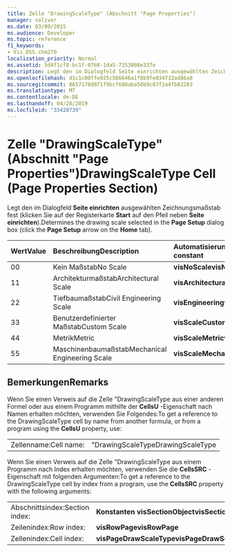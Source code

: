 ```yaml
---
title: Zelle "DrawingScaleType" (Abschnitt "Page Properties")
manager: soliver
ms.date: 03/09/2015
ms.audience: Developer
ms.topic: reference
f1_keywords:
- Vis_DSS.chm270
localization_priority: Normal
ms.assetid: 5d4f1cf8-bc1f-07b8-1da5-7253808e337e
description: Legt den im Dialogfeld Seite einrichten ausgewählten Zeichnungsmaßstab fest (klicken Sie auf der Registerkarte Start auf den Pfeil neben Seite einrichten).
ms.openlocfilehash: d1c1c00ffe025c566646a1f8b9fe034732ad86a8
ms.sourcegitcommit: 8657170d071f9bcf680aba50b9c07f2a4fb82283
ms.translationtype: MT
ms.contentlocale: de-DE
ms.lasthandoff: 04/28/2019
ms.locfileid: "33428739"
---
```

# <a name="drawingscaletype-cell-page-properties-section"></a><span data-ttu-id="209b3-103">Zelle "DrawingScaleType" (Abschnitt "Page Properties")</span><span class="sxs-lookup"><span data-stu-id="209b3-103">DrawingScaleType Cell (Page Properties Section)</span></span>

<span data-ttu-id="209b3-104">Legt den im Dialogfeld **Seite einrichten** ausgewählten Zeichnungsmaßstab fest (klicken Sie auf der Registerkarte **Start** auf den Pfeil neben **Seite einrichten**).</span><span class="sxs-lookup"><span data-stu-id="209b3-104">Determines the drawing scale selected in the **Page Setup** dialog box (click the **Page Setup** arrow on the **Home** tab).</span></span> 
  
|<span data-ttu-id="209b3-105">**Wert**</span><span class="sxs-lookup"><span data-stu-id="209b3-105">**Value**</span></span>|<span data-ttu-id="209b3-106">**Beschreibung**</span><span class="sxs-lookup"><span data-stu-id="209b3-106">**Description**</span></span>|<span data-ttu-id="209b3-107">**Automatisierungskonstante**</span><span class="sxs-lookup"><span data-stu-id="209b3-107">**Automation constant**</span></span>|
|:-----|:-----|:-----|
| <span data-ttu-id="209b3-108">0</span><span class="sxs-lookup"><span data-stu-id="209b3-108">0</span></span>  <br/> | <span data-ttu-id="209b3-109">Kein Maßstab</span><span class="sxs-lookup"><span data-stu-id="209b3-109">No Scale</span></span>  <br/> |<span data-ttu-id="209b3-110">**visNoScale**</span><span class="sxs-lookup"><span data-stu-id="209b3-110">**visNoScale**</span></span> <br/> |
| <span data-ttu-id="209b3-111">1</span><span class="sxs-lookup"><span data-stu-id="209b3-111">1</span></span>  <br/> | <span data-ttu-id="209b3-112">Architekturmaßstab</span><span class="sxs-lookup"><span data-stu-id="209b3-112">Architectural Scale</span></span>  <br/> |<span data-ttu-id="209b3-113">**visArchitectural**</span><span class="sxs-lookup"><span data-stu-id="209b3-113">**visArchitectural**</span></span> <br/> |
| <span data-ttu-id="209b3-114">2</span><span class="sxs-lookup"><span data-stu-id="209b3-114">2</span></span>  <br/> | <span data-ttu-id="209b3-115">Tiefbaumaßstab</span><span class="sxs-lookup"><span data-stu-id="209b3-115">Civil Engineering Scale</span></span>  <br/> |<span data-ttu-id="209b3-116">**visEngineering**</span><span class="sxs-lookup"><span data-stu-id="209b3-116">**visEngineering**</span></span> <br/> |
| <span data-ttu-id="209b3-117">3</span><span class="sxs-lookup"><span data-stu-id="209b3-117">3</span></span>  <br/> | <span data-ttu-id="209b3-118">Benutzerdefinierter Maßstab</span><span class="sxs-lookup"><span data-stu-id="209b3-118">Custom Scale</span></span>  <br/> |<span data-ttu-id="209b3-119">**visScaleCustom**</span><span class="sxs-lookup"><span data-stu-id="209b3-119">**visScaleCustom**</span></span> <br/> |
| <span data-ttu-id="209b3-120">4</span><span class="sxs-lookup"><span data-stu-id="209b3-120">4</span></span>  <br/> | <span data-ttu-id="209b3-121">Metrik</span><span class="sxs-lookup"><span data-stu-id="209b3-121">Metric</span></span>  <br/> |<span data-ttu-id="209b3-122">**visScaleMetric**</span><span class="sxs-lookup"><span data-stu-id="209b3-122">**visScaleMetric**</span></span> <br/> |
| <span data-ttu-id="209b3-123">5</span><span class="sxs-lookup"><span data-stu-id="209b3-123">5</span></span>  <br/> | <span data-ttu-id="209b3-124">Maschinenbaumaßstab</span><span class="sxs-lookup"><span data-stu-id="209b3-124">Mechanical Engineering Scale</span></span>  <br/> |<span data-ttu-id="209b3-125">**visScaleMechanical**</span><span class="sxs-lookup"><span data-stu-id="209b3-125">**visScaleMechanical**</span></span> <br/> |
   
## <a name="remarks"></a><span data-ttu-id="209b3-126">Bemerkungen</span><span class="sxs-lookup"><span data-stu-id="209b3-126">Remarks</span></span>

<span data-ttu-id="209b3-127">Wenn Sie einen Verweis auf die Zelle "DrawingScaleType aus einer anderen Formel oder aus einem Programm mithilfe der **CellsU** -Eigenschaft nach Namen erhalten möchten, verwenden Sie Folgendes:</span><span class="sxs-lookup"><span data-stu-id="209b3-127">To get a reference to the DrawingScaleType cell by name from another formula, or from a program using the **CellsU** property, use:</span></span> 
  
|||
|:-----|:-----|
| <span data-ttu-id="209b3-128">Zellenname:</span><span class="sxs-lookup"><span data-stu-id="209b3-128">Cell name:</span></span>  <br/> | <span data-ttu-id="209b3-129">"DrawingScaleType</span><span class="sxs-lookup"><span data-stu-id="209b3-129">DrawingScaleType</span></span>  <br/> |
   
<span data-ttu-id="209b3-130">Wenn Sie einen Verweis auf die Zelle "DrawingScaleType aus einem Programm nach Index erhalten möchten, verwenden Sie die **CellsSRC** -Eigenschaft mit folgenden Argumenten:</span><span class="sxs-lookup"><span data-stu-id="209b3-130">To get a reference to the DrawingScaleType cell by index from a program, use the **CellsSRC** property with the following arguments:</span></span> 
  
|||
|:-----|:-----|
| <span data-ttu-id="209b3-131">Abschnittsindex:</span><span class="sxs-lookup"><span data-stu-id="209b3-131">Section index:</span></span>  <br/> |<span data-ttu-id="209b3-132">**Konstanten visSectionObject**</span><span class="sxs-lookup"><span data-stu-id="209b3-132">**visSectionObject**</span></span> <br/> |
| <span data-ttu-id="209b3-133">Zeilenindex:</span><span class="sxs-lookup"><span data-stu-id="209b3-133">Row index:</span></span>  <br/> |<span data-ttu-id="209b3-134">**visRowPage**</span><span class="sxs-lookup"><span data-stu-id="209b3-134">**visRowPage**</span></span> <br/> |
| <span data-ttu-id="209b3-135">Zellenindex:</span><span class="sxs-lookup"><span data-stu-id="209b3-135">Cell index:</span></span>  <br/> |<span data-ttu-id="209b3-136">**visPageDrawScaleType**</span><span class="sxs-lookup"><span data-stu-id="209b3-136">**visPageDrawScaleType**</span></span> <br/> |
   

